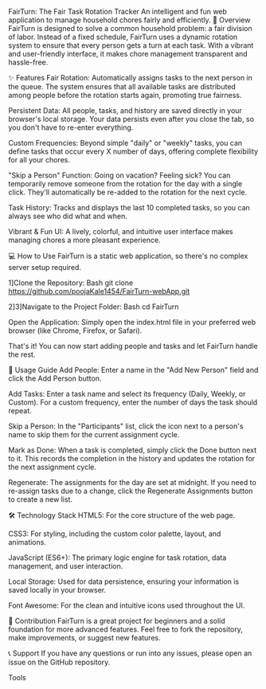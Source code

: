FairTurn: The Fair Task Rotation Tracker
An intelligent and fun web application to manage household chores fairly and efficiently.
🚀 Overview
FairTurn is designed to solve a common household problem: a fair division of labor. Instead of a fixed schedule, FairTurn uses a dynamic rotation system to ensure that every person gets a turn at each task. With a vibrant and user-friendly interface, it makes chore management transparent and hassle-free.

✨ Features
Fair Rotation: Automatically assigns tasks to the next person in the queue. The system ensures that all available tasks are distributed among people before the rotation starts again, promoting true fairness.

Persistent Data: All people, tasks, and history are saved directly in your browser's local storage. Your data persists even after you close the tab, so you don't have to re-enter everything.

Custom Frequencies: Beyond simple "daily" or "weekly" tasks, you can define tasks that occur every X number of days, offering complete flexibility for all your chores.

"Skip a Person" Function: Going on vacation? Feeling sick? You can temporarily remove someone from the rotation for the day with a single click. They'll automatically be re-added to the rotation for the next cycle.

Task History: Tracks and displays the last 10 completed tasks, so you can always see who did what and when.

Vibrant & Fun UI: A lively, colorful, and intuitive user interface makes managing chores a more pleasant experience.

💻 How to Use
FairTurn is a static web application, so there's no complex server setup required.

1]Clone the Repository:
Bash
git clone https://github.com/poojaKale1454/FairTurn-webApp.git

2]3]Navigate to the Project Folder:
Bash
cd FairTurn

Open the Application: Simply open the index.html file in your preferred web browser (like Chrome, Firefox, or Safari).

That's it! You can now start adding people and tasks and let FairTurn handle the rest.

📝 Usage Guide
Add People: Enter a name in the "Add New Person" field and click the Add Person button.

Add Tasks: Enter a task name and select its frequency (Daily, Weekly, or Custom). For a custom frequency, enter the number of days the task should repeat.

Skip a Person: In the "Participants" list, click the <i class="fas fa-user-slash"></i> icon next to a person's name to skip them for the current assignment cycle.

Mark as Done: When a task is completed, simply click the Done button next to it. This records the completion in the history and updates the rotation for the next assignment cycle.

Regenerate: The assignments for the day are set at midnight. If you need to re-assign tasks due to a change, click the Regenerate Assignments button to create a new list.

🛠️ Technology Stack
HTML5: For the core structure of the web page.

CSS3: For styling, including the custom color palette, layout, and animations.

JavaScript (ES6+): The primary logic engine for task rotation, data management, and user interaction.

Local Storage: Used for data persistence, ensuring your information is saved locally in your browser.

Font Awesome: For the clean and intuitive icons used throughout the UI.

🤝 Contribution
FairTurn is a great project for beginners and a solid foundation for more advanced features. Feel free to fork the repository, make improvements, or suggest new features.

📞 Support
If you have any questions or run into any issues, please open an issue on the GitHub repository.












Tools

